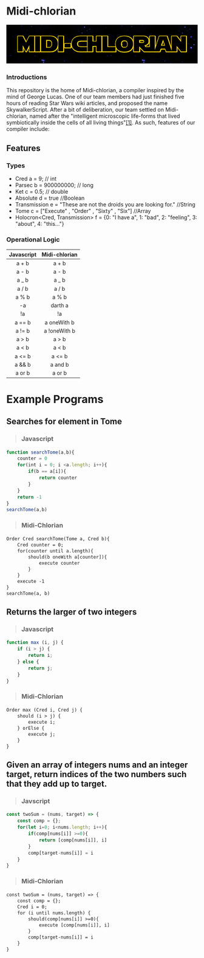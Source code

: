 # Midi-chlorian

<div align="center">
<img src="https://raw.githubusercontent.com/cpon00/midi-chlorian/main/docs/midichlorian%20title.png" />
</div>

### Introductions

This repository is the home of Midi-chlorian, a compiler inspired by the mind of George Lucas. One of our team members had just finished five hours of reading Star Wars wiki articles, and proposed the name SkywalkerScript. After a bit of deliberation, our team settled on Midi-chlorian, named after the "intelligent microscopic life-forms that lived symbiotically inside the cells of all living things"[[1]](https://starwars.fandom.com/wiki/Midi-chlorian). As such, features of our compiler include:

## Features

### Types

- Cred a = 9; // int
- Parsec b = 900000000; // long
- Ket c = 0.5; // double
- Absolute d = true //Boolean
- Transmission e = "These are not the droids you are looking for." //String
- Tome<Transmission> c = ["Execute" , "Order" , "Sixty" , "Six"] //Array
- Holocron<Cred, Transmission> f = {0: "I have a", 1: "bad", 2: "feeling", 3: "about", 4: "this..."}

### Operational Logic

| Javascript | Midi-chlorian |
| :--------: | :-----------: |
|   a + b    |     a + b     |
|   a - b    |     a - b     |
|   a \_ b   |    a \_ b     |
|   a / b    |     a / b     |
|   a % b    |     a % b     |
|     -a     |    darth a    |
|     !a     |      !a       |
|   a == b   |  a oneWith b  |
|   a != b   | a !oneWith b  |
|   a > b    |     a > b     |
|   a < b    |     a < b     |
|   a <= b   |    a <= b     |
|   a && b   |    a and b    |
|   a or b   |    a or b     |




# Example Programs

## Searches for element in Tome

>### Javascript

```Javascript
function searchTome(a,b){
    counter = 0
    for(int i = 0; i <a.length; i++){
        if(b == a[i]){
            return counter
        }
    }
    return -1
}
searchTome(a,b)
```
>### Midi-Chlorian

```
Order Cred searchTome(Tome a, Cred b){
    Cred counter = 0;
    for(counter until a.length){
        should(b oneWith a[counter]){
            execute counter
        }
    }
    execute -1
}
searchTome(a, b)
```

## Returns the larger of two integers
>### Javascript



```JavaScript
function max (i, j) {
    if (i > j) {
        return i;
    } else {
        return j;
    }
}
```

>### Midi-Chlorian
```
Order max (Cred i, Cred j) {
    should (i > j) {
        execute i;
    } orElse {
        execute j;
    }
}
```

## Given an array of integers nums and an integer target, return indices of the two numbers such that they add up to target.
>### Javscript


```JavaScript
const twoSum = (nums, target) => {
    const comp = {};
    for(let i=0; i<nums.length; i++){
        if(comp[nums[i]] >=0){
            return [comp[nums[i]], i]
        }
        comp[target-nums[i]] = i
    }
}
```

>### Midi-Chlorian

```
const twoSum = (nums, target) => {
    const comp = {};
    Cred i = 0;
    for (i until nums.length) {
        should(comp[nums[i]] >=0){
            execute [comp[nums[i]], i]
        }
        comp[target-nums[i]] = i
    }
}
```

